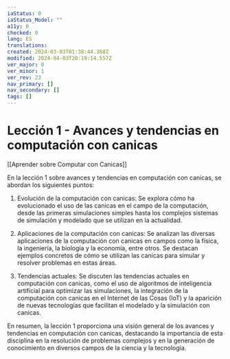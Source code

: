```yaml
---
iaStatus: 0
iaStatus_Model: ""
a11y: 0
checked: 0
lang: ES
translations: 
created: 2024-03-03T01:38:44.368Z
modified: 2024-04-03T20:19:14.557Z
ver_major: 0
ver_minor: 1
ver_rev: 23
nav_primary: []
nav_secondary: []
tags: []
---
```

# Lección 1 - Avances y tendencias en computación con canicas

[[Aprender sobre Computar con Canicas]]

En la lección 1 sobre avances y tendencias en computación con canicas, se abordan los siguientes puntos:

1. Evolución de la computación con canicas: Se explora cómo ha evolucionado el uso de las canicas en el campo de la computación, desde las primeras simulaciones simples hasta los complejos sistemas de simulación y modelado que se utilizan en la actualidad.

2. Aplicaciones de la computación con canicas: Se analizan las diversas aplicaciones de la computación con canicas en campos como la física, la ingeniería, la biología y la economía, entre otros. Se destacan ejemplos concretos de cómo se utilizan las canicas para simular y resolver problemas en estas áreas.

3. Tendencias actuales: Se discuten las tendencias actuales en computación con canicas, como el uso de algoritmos de inteligencia artificial para optimizar las simulaciones, la integración de la computación con canicas en el Internet de las Cosas (IoT) y la aparición de nuevas tecnologías que facilitan el modelado y la simulación con canicas.

En resumen, la lección 1 proporciona una visión general de los avances y tendencias en computación con canicas, destacando la importancia de esta disciplina en la resolución de problemas complejos y en la generación de conocimiento en diversos campos de la ciencia y la tecnología.
